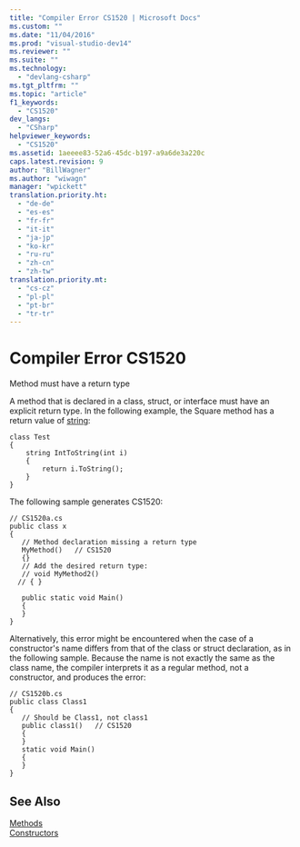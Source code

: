 ```yaml
---
title: "Compiler Error CS1520 | Microsoft Docs"
ms.custom: ""
ms.date: "11/04/2016"
ms.prod: "visual-studio-dev14"
ms.reviewer: ""
ms.suite: ""
ms.technology: 
  - "devlang-csharp"
ms.tgt_pltfrm: ""
ms.topic: "article"
f1_keywords: 
  - "CS1520"
dev_langs: 
  - "CSharp"
helpviewer_keywords: 
  - "CS1520"
ms.assetid: 1aeeee83-52a6-45dc-b197-a9a6de3a220c
caps.latest.revision: 9
author: "BillWagner"
ms.author: "wiwagn"
manager: "wpickett"
translation.priority.ht: 
  - "de-de"
  - "es-es"
  - "fr-fr"
  - "it-it"
  - "ja-jp"
  - "ko-kr"
  - "ru-ru"
  - "zh-cn"
  - "zh-tw"
translation.priority.mt: 
  - "cs-cz"
  - "pl-pl"
  - "pt-br"
  - "tr-tr"
---
```

# Compiler Error CS1520
Method must have a return type  
  
 A method that is declared in a class, struct, or interface must have an explicit return type. In the following example, the Square method has a return value of [string](../../csharp/language-reference/keywords/string.md):  
  
```  
class Test  
{  
    string IntToString(int i)  
    {  
        return i.ToString();  
    }  
}  
```  
  
 The following sample generates CS1520:  
  
```  
// CS1520a.cs  
public class x  
{  
   // Method declaration missing a return type  
   MyMethod()   // CS1520     
   {}  
   // Add the desired return type:  
   // void MyMethod2()  
  // { }  
  
   public static void Main()  
   {  
   }  
}  
```  
  
 Alternatively, this error might be encountered when the case of a constructor's name differs from that of the class or struct declaration, as in the following sample. Because the name is not exactly the same as the class name, the compiler interprets it as a regular method, not a constructor, and produces the error:  
  
```  
// CS1520b.cs  
public class Class1  
{  
   // Should be Class1, not class1  
   public class1()   // CS1520  
   {  
   }  
   static void Main()  
   {  
   }  
}  
```  
  
## See Also  
 [Methods](../../csharp/programming-guide/classes-and-structs/methods.md)   
 [Constructors](../../csharp/programming-guide/classes-and-structs/constructors.md)